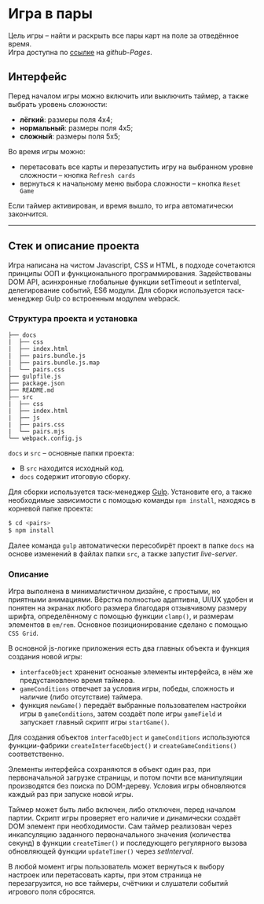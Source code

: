 # Игра в пары

Цель игры &ndash; найти и раскрыть все пары карт на поле за отведённое время.\
Игра доступна по [ссылке](https://darthevgenius.github.io/pairs_memory_game/) на *github-Pages*.

## Интерфейс

Перед началом игры можно включить или выключить таймер, а также выбрать уровень сложности:

- **лёгкий**: размеры поля 4х4;
- **нормальный**: размеры поля 4х5;
- **сложный**: размеры поля 5х5;

Во время игры можно:

- перетасовать все карты и перезапустить игру на выбранном уровне сложности &ndash; кнопка `Refresh cards`
- вернуться к начальному меню выбора сложности &ndash; кнопка `Reset Game`

Если таймер активирован, и время вышло, то игра автоматически закончится.

---

## Стек и описание проекта

Игра написана на чистом Javascript, CSS и HTML, в подходе сочетаются принципы ООП и функционального программирования. Задействованы DOM API, асинхронные глобальные функции setTimeout и setInterval, делегирование событий, ES6 модули. Для сборки используется таск-менеджер Gulp со встроенным модулем webpack.

### Структура проекта и установка

```
├── docs
|  ├── css
|  ├── index.html
|  ├── pairs.bundle.js
|  ├── pairs.bundle.js.map
|  └── pairs.css
├── gulpfile.js
├── package.json
├── README.md
├── src
|  ├── css
|  ├── index.html
|  ├── js
|  ├── pairs.css
|  └── pairs.mjs
└── webpack.config.js
```
`docs` и `src` &ndash; основные папки проекта:
- В `src` находится исходный код.
- `docs` содержит итоговую сборку.

Для сборки используется таск-менеджер [Gulp](https://gulpjs.com/). Установите его, а также необходимые зависимости с помощью команды `npm install`, находясь в корневой папке проекта:

```sh
$ cd <pairs>
$ npm install
```

Далее команда `gulp` автоматически пересобирёт проект в папке `docs` на основе изменений в файлах папки `src`, а также запустит *live-server*.

### Описание

Игра выполнена в минималистичном дизайне, с простыми, но приятными анимациями.
Вёрстка полностью адаптивна, UI/UX удобен и понятен на экранах любого размера благодаря отзывчивому размеру шрифта, определённому с помощью функции `clamp()`, и размерам элементов в `em/rem`. Основное позиционирование сделано с помощью `CSS Grid`.

В основной js-логике приложения есть два главных объекта и функция создания новой игры:
- `interfaceObject` храненит осноаные элементы интерфейса, в нём же предустановлено время таймера.
- `gameConditions` отвечает за условия игры, победы, сложность и наличие (либо отсутствие) таймера.
- функция `newGame()` передаёт выбранные пользователем настройки игры в `gameConditions`, затем создаёт поле игры `gameField` и запускает главный скрипт игры `startGame()`.

Для создания объектов `interfaceObject` и `gameConditions` используются функции-фабрики `createInterfaceObject()` и `createGameConditions()` соответственно. 

Элементы интерфейса сохраняются в объект один раз, при первоначальной загрузке страницы, и потом почти все манипуляции производятся без поиска по DOM-дереву. Условия игры обновляются каждый раз при запуске новой игры.

Таймер может быть либо включен, либо отключен, перед началом партии. Скрипт игры проверяет его наличие и динамически создаёт DOM элемент при необходимости. Сам таймер реализован через инкапсуляцию заданного первоначального значения (количества секунд) в функции `createTimer()` и последующего регулярного вызова обновляющей функции `updateTimer()` через *setInterval*. 

В любой момент игры пользователь может вернуться к выбору настроек или перетасовать карты, при этом страница не перезагрузится, но все таймеры, счётчики и слушатели событий игрового поля сбросятся.
